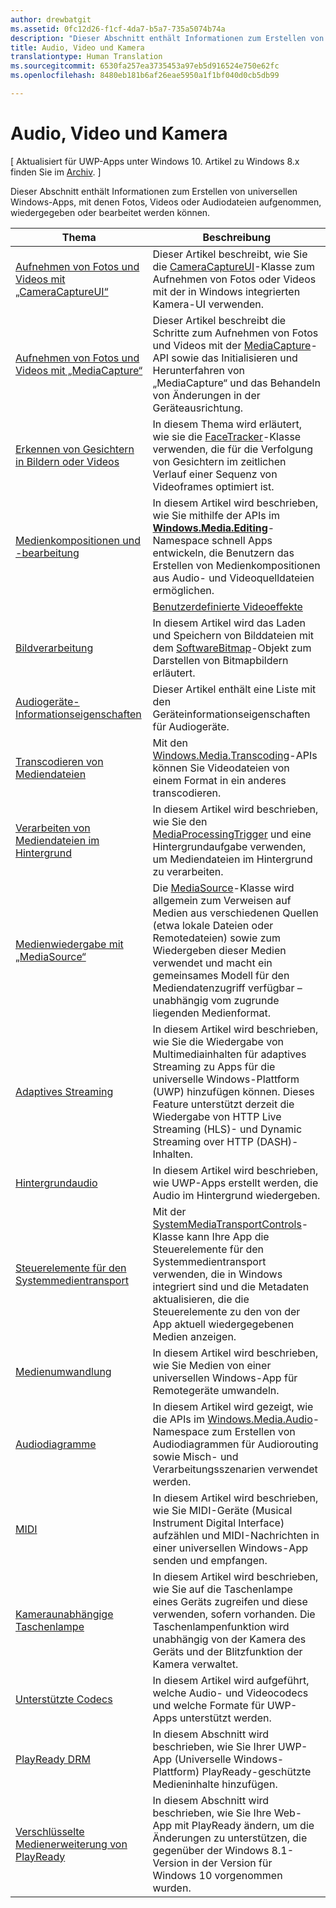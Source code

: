 ```yaml
---
author: drewbatgit
ms.assetid: 0fc12d26-f1cf-4da7-b5a7-735a5074b74a
description: "Dieser Abschnitt enthält Informationen zum Erstellen von universellen Windows-Apps, mit denen Fotos, Videos oder Audiodateien aufgenommen, wiedergegeben oder bearbeitet werden können."
title: Audio, Video und Kamera
translationtype: Human Translation
ms.sourcegitcommit: 6530fa257ea3735453a97eb5d916524e750e62fc
ms.openlocfilehash: 8480eb181b6af26eae5950a1f1bf040d0cb5db99

---
```


# Audio, Video und Kamera

\[ Aktualisiert für UWP-Apps unter Windows 10. Artikel zu Windows 8.x finden Sie im [Archiv](http://go.microsoft.com/fwlink/p/?linkid=619132). \]

Dieser Abschnitt enthält Informationen zum Erstellen von universellen Windows-Apps, mit denen Fotos, Videos oder Audiodateien aufgenommen, wiedergegeben oder bearbeitet werden können.
 
| Thema                                                                                             | Beschreibung                                                                                                                                                                                                                                                                                    |
|---------------------------------------------------------------------------------------------------|------------------------------------------------------------------------------------------------------------------------------------------------------------------------------------------------------------------------------------------------------------------------------------------------|
| [Aufnehmen von Fotos und Videos mit „CameraCaptureUI“](capture-photos-and-video-with-cameracaptureui.md) | Dieser Artikel beschreibt, wie Sie die [CameraCaptureUI](capture-photos-and-video-with-cameracaptureui.md)-Klasse zum Aufnehmen von Fotos oder Videos mit der in Windows integrierten Kamera-UI verwenden.                                                                                                            |
| [Aufnehmen von Fotos und Videos mit „MediaCapture“](capture-photos-and-video-with-mediacapture.md)       | Dieser Artikel beschreibt die Schritte zum Aufnehmen von Fotos und Videos mit der [MediaCapture](https://msdn.microsoft.com/library/windows/apps/br241124)-API sowie das Initialisieren und Herunterfahren von „MediaCapture“ und das Behandeln von Änderungen in der Geräteausrichtung.                                  |
| [Erkennen von Gesichtern in Bildern oder Videos](detect-and-track-faces-in-an-image.md)                         | In diesem Thema wird erläutert, wie sie die [FaceTracker](https://msdn.microsoft.com/library/windows/apps/dn974150)-Klasse verwenden, die für die Verfolgung von Gesichtern im zeitlichen Verlauf einer Sequenz von Videoframes optimiert ist.                                                                                                               |
| [Medienkompositionen und -bearbeitung](media-compositions-and-editing.md)                               | In diesem Artikel wird beschrieben, wie Sie mithilfe der APIs im [**Windows.Media.Editing**](https://msdn.microsoft.com/library/windows/apps/dn640565)-Namespace schnell Apps entwickeln, die Benutzern das Erstellen von Medienkompositionen aus Audio- und Videoquelldateien ermöglichen.                                    |
                                                                                                                                        | [Benutzerdefinierte Videoeffekte](custom-video-effects.md)                               | In diesem Artikel wird beschrieben, wie Sie eine Windows-Runtime-Komponente erstellen, die die IBasicVideoEffect-Schnittstelle implementiert, mit der Sie benutzerdefinierte Effekte für Videostreams erstellen können.                                                                                                                                |
| [Bildverarbeitung](imaging.md)                                                                             | In diesem Artikel wird das Laden und Speichern von Bilddateien mit dem [SoftwareBitmap](https://msdn.microsoft.com/library/windows/apps/dn887358)-Objekt zum Darstellen von Bitmapbildern erläutert.                                                                                                                     |
| [Audiogeräte-Informationseigenschaften](audio-device-information-properties.md)                                                                             | Dieser Artikel enthält eine Liste mit den Geräteinformationseigenschaften für Audiogeräte.                                                                                                                      |
| [Transcodieren von Mediendateien](transcode-media-files.md)                                                 | Mit den [Windows.Media.Transcoding](https://msdn.microsoft.com/library/windows/apps/br207105)-APIs können Sie Videodateien von einem Format in ein anderes transcodieren.                                                                                                                                |
| [Verarbeiten von Mediendateien im Hintergrund](process-media-files-in-the-background.md)                 | In diesem Artikel wird beschrieben, wie Sie den [MediaProcessingTrigger](https://msdn.microsoft.com/library/windows/apps/dn806005) und eine Hintergrundaufgabe verwenden, um Mediendateien im Hintergrund zu verarbeiten.                                                                                             |
| [Medienwiedergabe mit „MediaSource“](media-playback-with-mediasource.md)                             | Die [MediaSource](https://msdn.microsoft.com/library/windows/apps/dn930905)-Klasse wird allgemein zum Verweisen auf Medien aus verschiedenen Quellen (etwa lokale Dateien oder Remotedateien) sowie zum Wiedergeben dieser Medien verwendet und macht ein gemeinsames Modell für den Mediendatenzugriff verfügbar – unabhängig vom zugrunde liegenden Medienformat.  |
| [Adaptives Streaming](adaptive-streaming.md)                                                       | In diesem Artikel wird beschrieben, wie Sie die Wiedergabe von Multimediainhalten für adaptives Streaming zu Apps für die universelle Windows-Plattform (UWP) hinzufügen können. Dieses Feature unterstützt derzeit die Wiedergabe von HTTP Live Streaming (HLS)- und Dynamic Streaming over HTTP (DASH)-Inhalten.                                          |
| [Hintergrundaudio](background-audio.md)                                                           | In diesem Artikel wird beschrieben, wie UWP-Apps erstellt werden, die Audio im Hintergrund wiedergeben.                                                                                                                                                                                                               |
| [Steuerelemente für den Systemmedientransport](system-media-transport-controls.md)                             | Mit der [SystemMediaTransportControls](https://msdn.microsoft.com/library/windows/apps/dn278677)-Klasse kann Ihre App die Steuerelemente für den Systemmedientransport verwenden, die in Windows integriert sind und die Metadaten aktualisieren, die die Steuerelemente zu den von der App aktuell wiedergegebenen Medien anzeigen. |
| [Medienumwandlung](media-casting.md)                                                                 | In diesem Artikel wird beschrieben, wie Sie Medien von einer universellen Windows-App für Remotegeräte umwandeln.                                                                                                                                                                                                       |
| [Audiodiagramme](audio-graphs.md)                                                                   | In diesem Artikel wird gezeigt, wie die APIs im [Windows.Media.Audio](https://msdn.microsoft.com/library/windows/apps/dn914341)-Namespace zum Erstellen von Audiodiagrammen für Audiorouting sowie Misch- und Verarbeitungsszenarien verwendet werden.                                                                            |
| [MIDI](midi.md)                                                                                   | In diesem Artikel wird beschrieben, wie Sie MIDI-Geräte (Musical Instrument Digital Interface) aufzählen und MIDI-Nachrichten in einer universellen Windows-App senden und empfangen.                                                                                                                                   |
| [Kameraunabhängige Taschenlampe](camera-independent-flashlight.md)                                 | In diesem Artikel wird beschrieben, wie Sie auf die Taschenlampe eines Geräts zugreifen und diese verwenden, sofern vorhanden. Die Taschenlampenfunktion wird unabhängig von der Kamera des Geräts und der Blitzfunktion der Kamera verwaltet.                                                                                                                 |
| [Unterstützte Codecs](supported-codecs.md)                                                           | In diesem Artikel wird aufgeführt, welche Audio- und Videocodecs und welche Formate für UWP-Apps unterstützt werden.                                                                                                                                                                                                                  |
| [PlayReady DRM](playready-client-sdk.md)                                                          | In diesem Abschnitt wird beschrieben, wie Sie Ihrer UWP-App (Universelle Windows-Plattform) PlayReady-geschützte Medieninhalte hinzufügen.                                                                                                                                                                                |
| [Verschlüsselte Medienerweiterung von PlayReady](playready-encrypted-media-extension.md)                     | In diesem Abschnitt wird beschrieben, wie Sie Ihre Web-App mit PlayReady ändern, um die Änderungen zu unterstützen, die gegenüber der Windows 8.1-Version in der Version für Windows 10 vorgenommen wurden.                                                                                                                                       |

 

 

 







<!--HONumber=Jun16_HO4-->


